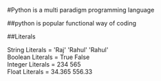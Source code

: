 #Python is a multi paradigm programming language

##python is popular functional way of coding

##Literals

String Literals = 'Raj' 'Rahul' 'Rahul' <br>
Boolean Literals = True False <br>
Integer Literals = 234 565 <br>
Float Literals = 34.365 556.33 <br>